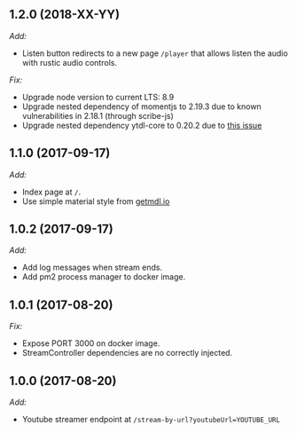 ## 1.2.0 (2018-XX-YY)
*Add:*
  * Listen button redirects to a new page `/player` that allows listen the audio with rustic audio controls.

*Fix:*
  * Upgrade node version to current LTS: 8.9
  * Upgrade nested dependency of momentjs to 2.19.3 due to known vulnerabilities in 2.18.1 (through scribe-js)
  * Upgrade nested dependency ytdl-core to 0.20.2 due to [this issue](https://github.com/JamesKyburz/youtube-audio-stream/issues/110#issuecomment-369415811)

## 1.1.0 (2017-09-17)
*Add:*
  * Index page at `/`.
  * Use simple material style from [getmdl.io](https://getmdl.io/started/index.html)

## 1.0.2 (2017-09-17)
*Add:*
  * Add log messages when stream ends.
  * Add pm2 process manager to docker image.

## 1.0.1 (2017-08-20)
*Fix:*
  * Expose PORT 3000 on docker image.
  * StreamController dependencies are no correctly injected.

## 1.0.0 (2017-08-20)

*Add:*
  * Youtube streamer endpoint at `/stream-by-url?youtubeUrl=YOUTUBE_URL`